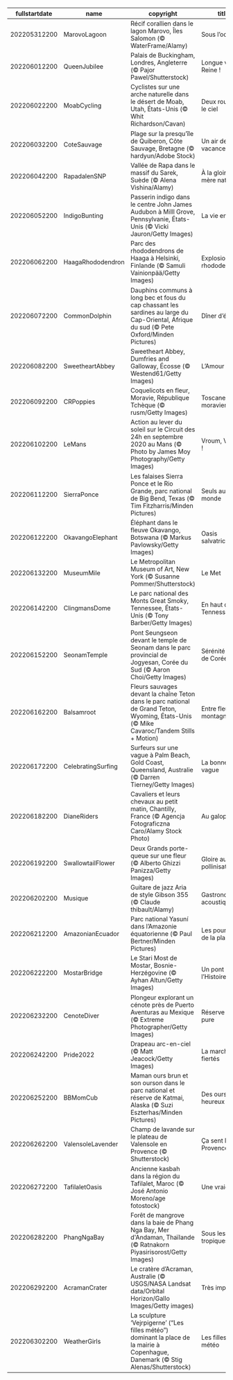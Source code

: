 |fullstartdate|name|copyright|title|image|
|--|--|--|--|--|
202205312200|MarovoLagoon|Récif corallien dans le lagon Marovo, Îles Salomon (© WaterFrame/Alamy)|Sous l’océan|![](/fr-FR/2022/06/202205312200MarovoLagoon.jpg)|
202206012200|QueenJubilee|Palais de Buckingham, Londres, Angleterre (© Pajor Pawel/Shutterstock)|Longue vie à la Reine !|![](/fr-FR/2022/06/202206012200QueenJubilee.jpg)|
202206022200|MoabCycling|Cyclistes sur une arche naturelle dans le désert de Moab, Utah, États-Unis (© Whit Richardson/Cavan)|Deux roues et le ciel|![](/fr-FR/2022/06/202206022200MoabCycling.jpg)|
202206032200|CoteSauvage|Plage sur la presqu’île de Quiberon, Côte Sauvage, Bretagne (© hardyun/Adobe Stock)|Un air de vacances|![](/fr-FR/2022/06/202206032200CoteSauvage.jpg)|
202206042200|RapadalenSNP|Vallée de Rapa dans le massif du Sarek, Suède (© Alena Vishina/Alamy)|À la gloire de mère nature|![](/fr-FR/2022/06/202206042200RapadalenSNP.jpg)|
202206052200|IndigoBunting|Passerin indigo dans le centre John James Audubon à Milll Grove, Pennsylvanie, États-Unis (© Vicki Jauron/Getty Images)|La vie en bleu|![](/fr-FR/2022/06/202206052200IndigoBunting.jpg)|
202206062200|HaagaRhododendron|Parc des rhododendrons de Haaga à Helsinki, Finlande (© Samuli Vainionpää/Getty Images)|Explosion de rhododendrons|![](/fr-FR/2022/06/202206062200HaagaRhododendron.jpg)|
202206072200|CommonDolphin|Dauphins communs à long bec et fous du cap chassant les sardines au large du Cap-Oriental, Afrique du sud (© Pete Oxford/Minden Pictures)|Dîner d’équipe|![](/fr-FR/2022/06/202206072200CommonDolphin.jpg)|
202206082200|SweetheartAbbey|Sweetheart Abbey, Dumfries and Galloway, Écosse (© Westend61/Getty Images)|L’Amour|![](/fr-FR/2022/06/202206082200SweetheartAbbey.jpg)|
202206092200|CRPoppies|Coquelicots en fleur, Moravie, République Tchèque (© rusm/Getty Images)|Toscane moravienne|![](/fr-FR/2022/06/202206092200CRPoppies.jpg)|
202206102200|LeMans|Action au lever du soleil sur le Circuit des 24h en septembre 2020 au Mans (© Photo by James Moy Photography/Getty Images)|Vroum, Vroum !|![](/fr-FR/2022/06/202206102200LeMans.jpg)|
202206112200|SierraPonce|Les falaises Sierra Ponce et le Rio Grande, parc national de Big Bend, Texas (© Tim Fitzharris/Minden Pictures)|Seuls au monde|![](/fr-FR/2022/06/202206112200SierraPonce.jpg)|
202206122200|OkavangoElephant|Éléphant dans le fleuve Okavango, Botswana (© Markus Pavlowsky/Getty Images)|Oasis salvatrice|![](/fr-FR/2022/06/202206122200OkavangoElephant.jpg)|
202206132200|MuseumMile|Le Metropolitan Museum of Art, New York (© Susanne Pommer/Shutterstock)|Le Met|![](/fr-FR/2022/06/202206132200MuseumMile.jpg)|
202206142200|ClingmansDome|Le parc national des Monts Great Smoky, Tennessee, États-Unis (© Tony Barber/Getty Images)|En haut du Tennessee|![](/fr-FR/2022/06/202206142200ClingmansDome.jpg)|
202206152200|SeonamTemple|Pont Seungseon devant le temple de Seonam dans le parc provincial de Jogyesan, Corée du Sud (© Aaron Choi/Getty Images)|Sérénité venue de Corée|![](/fr-FR/2022/06/202206152200SeonamTemple.jpg)|
202206162200|Balsamroot|Fleurs sauvages devant la chaîne Teton dans le parc national de Grand Teton, Wyoming, États-Unis (© Mike Cavaroc/Tandem Stills + Motion)|Entre fleurs et montagne|![](/fr-FR/2022/06/202206162200Balsamroot.jpg)|
202206172200|CelebratingSurfing|Surfeurs sur une vague à Palm Beach, Gold Coast, Queensland, Australie (© Darren Tierney/Getty Images)|La bonne vague|![](/fr-FR/2022/06/202206172200CelebratingSurfing.jpg)|
202206182200|DianeRiders|Cavaliers et leurs chevaux au petit matin, Chantilly, France (© Agencja Fotograficzna Caro/Alamy Stock Photo)|Au galop !|![](/fr-FR/2022/06/202206182200DianeRiders.jpg)|
202206192200|SwallowtailFlower|Deux Grands porte-queue sur une fleur (© Alberto Ghizzi Panizza/Getty Images)|Gloire aux pollinisateurs|![](/fr-FR/2022/06/202206192200SwallowtailFlower.jpg)|
202206202200|Musique|Guitare de jazz Aria de style Gibson 355 (© Claude thibault/Alamy)|Gastronomie acoustique|![](/fr-FR/2022/06/202206202200Musique.jpg)|
202206212200|AmazonianEcuador|Parc national Yasuní dans l’Amazonie équatorienne (© Paul Bertner/Minden Pictures)|Les poumons de la planète|![](/fr-FR/2022/06/202206212200AmazonianEcuador.jpg)|
202206222200|MostarBridge|Le Stari Most de Mostar, Bosnie-Herzégovine (© Ayhan Altun/Getty Images)|Un pont vers l’Histoire|![](/fr-FR/2022/06/202206222200MostarBridge.jpg)|
202206232200|CenoteDiver|Plongeur explorant un cénote près de Puerto Aventuras au Mexique (© Extreme Photographer/Getty Images)|Réserve d’eau pure|![](/fr-FR/2022/06/202206232200CenoteDiver.jpg)|
202206242200|Pride2022|Drapeau arc-en-ciel (© Matt Jeacock/Getty Images)|La marche des fiertés|![](/fr-FR/2022/06/202206242200Pride2022.jpg)|
202206252200|BBMomCub|Maman ours brun et son ourson dans le parc national et réserve de Katmai, Alaska (© Suzi Eszterhas/Minden Pictures)|Des ours heureux|![](/fr-FR/2022/06/202206252200BBMomCub.jpg)|
202206262200|ValensoleLavender|Champ de lavande sur le plateau de Valensole en Provence (© Shutterstock)|Ça sent la Provence !|![](/fr-FR/2022/06/202206262200ValensoleLavender.jpg)|
202206272200|TafilaletOasis|Ancienne kasbah dans la région du Tafilalet, Maroc (© José Antonio Moreno/age fotostock)|Une vraie oasis|![](/fr-FR/2022/06/202206272200TafilaletOasis.jpg)|
202206282200|PhangNgaBay|Forêt de mangrove dans la baie de Phang Nga Bay, Mer d'Andaman, Thaïlande (© Ratnakorn Piyasirisorost/Getty Images)|Sous les tropiques|![](/fr-FR/2022/06/202206282200PhangNgaBay.jpg)|
202206292200|AcramanCrater|Le cratère d’Acraman, Australie (© USGS/NASA Landsat data/Orbital Horizon/Gallo Images/Getty images)|Très impactant|![](/fr-FR/2022/06/202206292200AcramanCrater.jpg)|
202206302200|WeatherGirls|La sculpture ‘Vejrpigerne’ (“Les filles météo”) dominant la place de la mairie à Copenhague, Danemark (© Stig Alenas/Shutterstock)|Les filles météo|![](/fr-FR/2022/06/202206302200WeatherGirls.jpg)|
